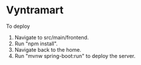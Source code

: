 # Vyntramart

To deploy
  1. Navigate to src/main/frontend.
  2. Run "npm install".
  3. Navigate back to the home.
  4. Run "mvnw spring-boot:run" to deploy the server.
